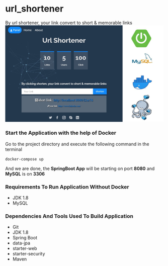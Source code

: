 # url_shortener
By url shortener, your link convert to short &amp; memorable links
![screenshot](url_shortener.jpg)

### Start the Application with the help of Docker
Go to the project directory and execute 
the following command in the terminal

    docker-compose up
    
And we are done, the **SpringBoot App** will be starting on port 
**8080** and **MySQL** is on **3306**

### Requirements To Run Application Without Docker
* JDK 1.8
* MySQL

### Dependencies And Tools Used To Build Application
* Git
* JDK 1.8
* Spring Boot
* data-jpa
* starter-web
* starter-security
* Maven
